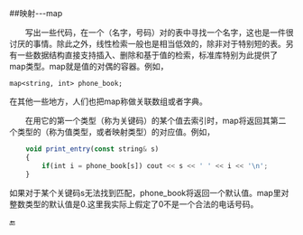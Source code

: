 ##映射---map

&emsp;&emsp;写出一些代码，在一个（名字，号码）对的表中寻找一个名字，这也是一件很讨厌的事情。除此之外，线性检索一般也是相当低效的，除非对于特别短的表。另有一些数据结构直接支持插入、删除和基于值的检索，标准库特别为此提供了map类型。map就是值的对偶的容器。例如，

    map<string, int> phone_book;
    
在其他一些地方，人们也把map称做关联数组或者字典。

&emsp;&emsp;在用它的第一个类型（称为关键码）的某个值去索引时，map将返回其第二个类型的（称为值类型，或者映射类型）的对应值。例如，

```javascript
    void print_entry(const string& s)
    {
        if(int i = phone_book[s]) cout << s << ' ' << i << '\n';
    }
```

如果对于某个关键码s无法找到匹配，phone_book将返回一个默认值。map里对整数类型的默认值是0.这里我实际上假定了0不是一个合法的电话号码。

🔚